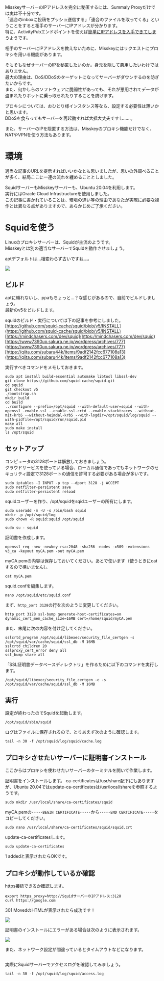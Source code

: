 MisskeyサーバーのIPアドレスを完全に秘匿するには、Summaly Proxyだけでは実は不十分です。  
「連合のinboxに投稿をプッシュ送信する」「連合のファイルを取ってくる」ということをすると相手のサーバーにIPアドレスが分かります。  
特に、ActivityPubエンドポイントを使えば[簡単にIPアドレスを入手できてしまう](https://gist.github.com/cutiful/4f36da3ed37b24f9a7106064393f5e7f)ようです。

相手のサーバーにIPアドレスを教えないために、Misskeyにはリクエストにプロキシを用いる機能があります。

そもそもなぜサーバーのIPを秘匿したいのか。身元を隠して悪用したいわけではありません。  
最大の理由は、DoS/DDoSのターゲットになってサーバーがダウンするのを防ぎたいからです。  
また、何かしらのソフトウェアに脆弱性があっても、それが悪用されてデータが盗まれたりボットに乗っ取られたりすることを防げます。

プロキシについては、おひとり様インスタンス等なら、設定する必要性は薄いかと思います。  
DDoSを食らってもサーバーを再起動すれば大抵大丈夫ですし……。

また、サーバーのIPを隠匿する方法は、Misskeyのプロキシ機能だけでなく、NATやVPNを使う方法もあります。

# 環境
適当な記事のURLを提示すればいいかなとも思いましたが、思いの外調べることが多く、結局ここに一連の流れを纏めることとしました。

SquidサーバーもMisskeyサーバーも、Ubuntu 20.04を利用します。  
実行にはOracle Cloud Infrastructureを使用しました。  
この記事に書かれていることは、環境の違い等の理由であなたが実際に必要な操作とは異なる点がありますので、あらかじめご了承ください。

# Squidを使う
Linuxのプロキシサーバーは、Squidが主流のようです。  
Misskeyとは別の適当なサーバーでSquidを動作させましょう。

aptデフォルトは…相変わらず古いですね…。

![](https://firebasestorage.googleapis.com/v0/b/hideaki-97c59.appspot.com/o/images%2FPFOKUISFS1RaFz4ghSnc2GS6l5z2%2FmObcKBlXf.png?alt=media)

## ビルド
aptに頼れないし、ppaもちょっと…？な感じがあるので、自前でビルドしましょう。  
最新のv5をビルドします。

squidのビルド・実行については下の記事を参考にしました。  
[https://github.com/squid-cache/squid/blob/v5/INSTALL](https://github.com/squid-cache/squid/blob/v5/INSTALL)  
[https://mindchasers.com/dev/squid](https://mindchasers.com/dev/squid)  
[https://www7390uo.sakura.ne.jp/wordpress/archives/777](https://www7390uo.sakura.ne.jp/wordpress/archives/777)  
[https://qiita.com/subaru44k/items/9adf2142fcc677108a13](https://qiita.com/subaru44k/items/9adf2142fcc677108a13)

実行すべきコマンドをメモしておきます。

```
sudo apt install build-essential automake libtool libssl-dev
git clone https://github.com/squid-cache/squid.git
cd squid
git checkout v5
./bootstrap.sh
mkdir build
cd build
../configure --prefix=/opt/squid --with-default-user=squid --with-openssl -enable-ssl --enable-ssl-crtd --enable-stacktraces --without-mit-krb5 --without-heimdal-krb5 --with-logdir=/opt/squid/log/squid --with-pidfile=/opt/squid/run/squid.pid
make all
sudo make install
ls /opt/squid
```

## セットアップ
コンピュータの3128ポートは解放しておきましょう。  
クラウドサービスを使っている場合、ローカル通信であってもネットワークのセキュリティ設定で3128ポートの通信を許可する必要がある場合が多いです。

```
sudo iptables -I INPUT -p tcp --dport 3128 -j ACCEPT
sudo netfilter-persistent save
sudo netfilter-persistent reload
```

squidユーザーを作り、/opt/squidをsqidユーザーの所有にします。

```
sudo useradd -m -U -s /bin/bash squid
mkdir -p /opt/squid/log
sudo chown -R squid:squid /opt/squid

sudo su - squid
```

証明書を作成します。

```
openssl req -new -newkey rsa:2048 -sha256 -nodes -x509 -extensions v3_ca -keyout myCA.pem -out myCA.pem
```

myCA.pemの内容は保存しておいてください。あとで使います（使うときにcatするので構いません）。

```
cat myCA.pem
```

squid.confを編集します。

```
nano /opt/squid/etc/squid.conf
```

まず、`http_port 3128`の行を次のように変更してください。

```
http_port 3128 ssl-bump generate-host-certificates=on dynamic_cert_mem_cache_size=16MB cert=/home/squid/myCA.pem
```

また、末尾に次の内容を付け足してください。

```
sslcrtd_program /opt/squid/libexec/security_file_certgen -s /opt/squid/var/cache/squid/ssl_db -M 16MB
sslcrtd_children 20
sslproxy_cert_error deny all
ssl_bump stare all
```

「SSL証明書データベースディレクトリ」を作るために以下のコマンドを実行します。

```
/opt/squid/libexec/security_file_certgen -c -s /opt/squid/var/cache/squid/ssl_db -M 16MB
```

## 実行
設定が終わったのでSquidを起動します。

```
/opt/squid/sbin/squid
```

ログはファイルに保存されるので、とりあえず次のように確認します。

```
tail -n 30 -f /opt/squid/log/squid/cache.log
```

## プロキシさせたいサーバーに証明書インストール
ここからはプロキシを使わせたいサーバーのターミナルを開いて作業します。

証明書をインストールします。
ca-certificatesは/usr/share配下にもありますが、Ubuntu 20.04ではupdate-ca-certificatesは/usr/local/shareを参照するようです。

```
sudo mkdir /usr/local/share/ca-certificates/squid
```

myCA.pemの`-----BEGIN CERTIFICATE-----`から`-----END CERTIFICATE-----`をコピーしてください。

```
sudo nano /usr/local/share/ca-certificates/squid/squid.crt
```

update-ca-certificatesします。

```
sudo update-ca-certificates
```

1 addedと表示されたらOKです。

## プロキシが動作しているか確認
https接続できるか確認します。

```
export https_proxy=http://SquidサーバーのIPアドレス:3128
curl https://google.com
```

301 MovedのHTMLが表示されたら成功です！

![](https://firebasestorage.googleapis.com/v0/b/hideaki-97c59.appspot.com/o/images%2FPFOKUISFS1RaFz4ghSnc2GS6l5z2%2Fn4_Fwz92k.png?alt=media)

証明書のインストールにエラーがある場合は次のように表示されます。

![](https://firebasestorage.googleapis.com/v0/b/hideaki-97c59.appspot.com/o/images%2FPFOKUISFS1RaFz4ghSnc2GS6l5z2%2FbgxNEU-rD.png?alt=media)

また、ネットワーク設定が間違っているとタイムアウトなどになります。

## 

実際にSquidサーバーでアクセスログを確認してみましょう。

```
tail -n 30 -f /opt/squid/log/squid/access.log
```
